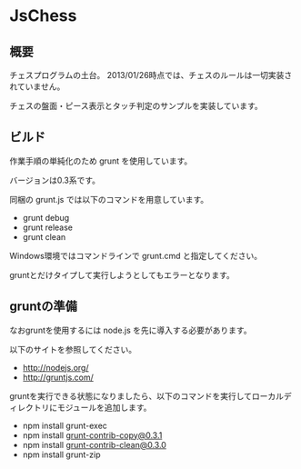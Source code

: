 # JsChess

## 概要
チェスプログラムの土台。
2013/01/26時点では、チェスのルールは一切実装されていません。

チェスの盤面・ピース表示とタッチ判定のサンプルを実装しています。

## ビルド

作業手順の単純化のため grunt を使用しています。

バージョンは0.3系です。

同梱の grunt.js では以下のコマンドを用意しています。

* grunt debug
* grunt release
* grunt clean

Windows環境ではコマンドラインで grunt.cmd と指定してください。

gruntとだけタイプして実行しようとしてもエラーとなります。


## gruntの準備

なおgruntを使用するには node.js を先に導入する必要があります。

以下のサイトを参照してください。

* http://nodejs.org/
* http://gruntjs.com/

gruntを実行できる状態になりましたら、以下のコマンドを実行してローカルディレクトリにモジュールを追加します。

* npm install grunt-exec
* npm install grunt-contrib-copy@0.3.1
* npm install grunt-contrib-clean@0.3.0
* npm install grunt-zip


